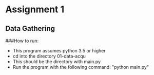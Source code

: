# Assignment 1
## Data Gathering

###How to run:
- This program assumes python 3.5 or higher
- cd into the directory 01-data-acqu
- This should be the directory with main.py
- Run the program with the following command: "python main.py"